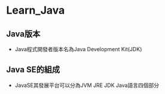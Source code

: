 # Learn_Java
## Java版本
- Java程式開發者版本名為Java Development Kit(JDK)

## Java SE的組成
- JavaSE其發展平台可以分為JVM JRE JDK Java語言四個部分
